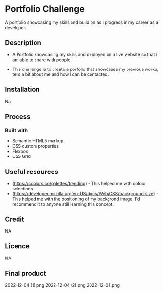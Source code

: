 # Portfolio Challenge

A portfolio showcasing my skills and build on as i progress in my career as a developer.

## Description

- A Portfolio showcasing my skills and deployed on a live website so that i am able to share with people.

* This challenge is to create a porfolio that showcases my previous works, tells a bit about me and how I can be contacted.

## Installation

Na

## Process

### Built with

- Semantic HTML5 markup
- CSS custom properties
- Flexbox
- CSS Grid

## Useful resources

- (https://coolors.co/palettes/trending) - This helped me with coloor selections.
- (https://developer.mozilla.org/en-US/docs/Web/CSS/background-size) - This helped me with the positioning of my backgrond image. I'd recommend it to anyone still learning this concept.

## Credit

NA

## Licence

NA

## Final product

2022-12-04 (1).png
2022-12-04 (2).png
2022-12-04.png
